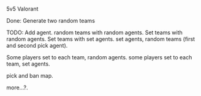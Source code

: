 5v5 Valorant

Done:
Generate two random teams

TODO:
Add agent.
random teams with random agents.
Set teams with random agents.
Set teams with set agents.
set agents, random teams (first and second pick agent).

Some players set to each team, random agents.
some players set to each team, set agents.

pick and ban map.

more...?.

